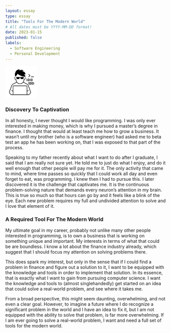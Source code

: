 ```yaml
---
layout: essay
type: essay
title: "Tools For The Modern World"
# All dates must be YYYY-MM-DD format!
date: 2023-01-15
published: false
labels:
  - Software Engineering
  - Personal Development
---
```


<img width="100px" class="rounded float-start pe-4" src="../img/programmer.jpeg">


### Discovery To Captivation

In all honesty, I never thought I would like programming. I was only ever interested in making money, which is why I pursued a master’s degree in finance. I thought that would at least teach me how to grow a business. It wasn’t until my brother (who is a software engineer) had asked me to beta test an app he has been working on, that I was exposed to that part of the process.

Speaking to my father recently about what I want to do after I graduate, I said that I am really not sure yet. He told me to just do what I enjoy, and do it well enough that other people will pay me for it. The only activity that came to mind, where time passes so quickly that I could work all day and even forget to eat, was programming. I knew then I had to pursue this. I later discovered it is the challenge that captivates me. It is the continuous problem-solving nature that demands every neuron’s attention in my brain. This is true so much so that hours can go by and it feels like a blink of the eye. Each new problem requires my full and undivided attention to solve and I love that element of it.
  
### A Required Tool For The Modern World

My ultimate goal in my career, probably not unlike many other people interested in programming, is to own a business that is working on something unique and important. My interests in terms of what that could be are boundless. I know a lot about the finance industry already, which suggest that I should focus my attention on solving problems there.

This does spark my interest, but only in the sense that if I could find a problem in finance and figure out a solution to it, I want to be equipped with the knowledge and tools in order to implement that solution. In its essence, that is exactly what I want to gain from pursuing computer science. I want the knowledge and tools to (almost singlehandedly) get started on an idea that could solve a real-world problem, and see where it takes me. 

From a broad perspective, this might seem daunting, overwhelming, and not even a clear goal. However, to imagine a future where I do recognize a significant problem in the world and I have an idea to fix it, but I am not equipped with the ability to solve that problem, is far more overwhelming. If I am ever going to solve a real-world problem, I want and need a full set of tools for the modern world.


